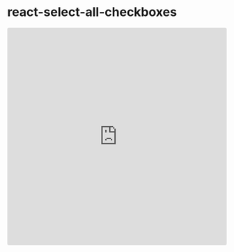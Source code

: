 # react-select-all-checkboxes

<iframe src="https://codesandbox.io/p/github/meenakshikin/react-select-all-checkboxes/main?workspaceId=0a318ee5-2f5b-4194-ba4a-7cf61ecc27cc&import=true&embed=1&file=%2Fsrc%2FApp.js"
     style="width:100%; height: 500px; border:0; border-radius: 4px; overflow:hidden;"
     title="meenakshikin/react-select-all-checkboxes/main"
     allow="accelerometer; ambient-light-sensor; camera; encrypted-media; geolocation; gyroscope; hid; microphone; midi; payment; usb; vr; xr-spatial-tracking"
     sandbox="allow-forms allow-modals allow-popups allow-presentation allow-same-origin allow-scripts"
   ></iframe>
